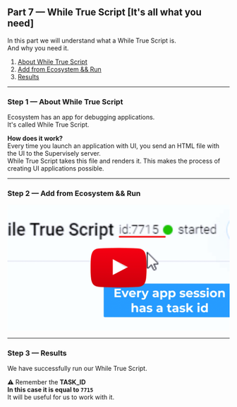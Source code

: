 
<div align="left" markdown>

## **Part 7 — While True Script [It's all what you need]**  
</div>  

In this part we will understand what a While True Script is.  
And why you need it.


1. <a href="#step-1--about-while-true-script">About While True Script</a>
2. <a href="#step-2--add-from-ecosystem--run">Add from Ecosystem && Run</a>
3. <a href="#step-3--results">Results</a>



---
### Step 1 — About While True Script

Ecosystem has an app for debugging applications.  
It's called While True Script.

**How does it work?**  
Every time you launch an application with UI, you send an HTML file with the UI to the Supervisely server.  
While True Script takes this file and renders it. This makes the process of creating UI applications possible.

---
### Step 2 — Add from Ecosystem && Run

<a data-key="sly-embeded-video-link" href="https://youtu.be/CXFvMmJ1IHI" data-video-code="CXFvMmJ1IHI">
    <img src="https://github.com/supervisely-ecosystem/how-to-create-app/blob/master/chapter-03-ui/part-07-while-true-script/media/video-preview.png" alt="SLY_EMBEDED_VIDEO_LINK"  style="max-width:100%;">
</a>


---
### Step 3 — Results

We have successfully run our While True Script.  

⚠️ Remember the **TASK_ID**  
**In this case it is equal to `7715`**  
It will be useful for us to work with it.
